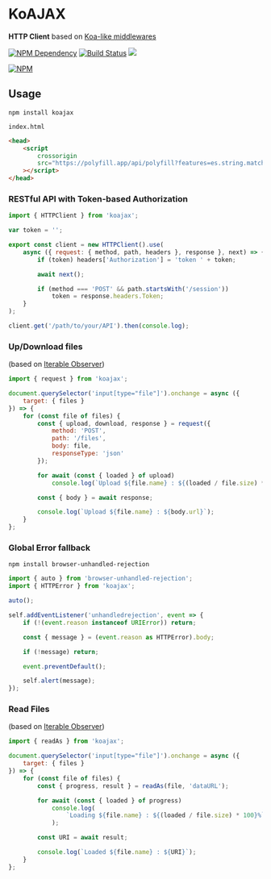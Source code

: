 # KoAJAX

**HTTP Client** based on [Koa-like middlewares][1]

[![NPM Dependency](https://david-dm.org/EasyWebApp/KoAJAX.svg)][2]
[![Build Status](https://travis-ci.com/EasyWebApp/KoAJAX.svg?branch=master)][3]
[![](https://data.jsdelivr.com/v1/package/npm/koajax/badge?style=rounded)][4]

[![NPM](https://nodei.co/npm/koajax.png?downloads=true&downloadRank=true&stars=true)][5]

## Usage

```Shell
npm install koajax
```

`index.html`

```HTML
<head>
    <script
        crossorigin
        src="https://polyfill.app/api/polyfill?features=es.string.match-all,es.object.from-entries,regenerator-runtime"
    ></script>
</head>
```

### RESTful API with Token-based Authorization

```javascript
import { HTTPClient } from 'koajax';

var token = '';

export const client = new HTTPClient().use(
    async ({ request: { method, path, headers }, response }, next) => {
        if (token) headers['Authorization'] = 'token ' + token;

        await next();

        if (method === 'POST' && path.startsWith('/session'))
            token = response.headers.Token;
    }
);

client.get('/path/to/your/API').then(console.log);
```

### Up/Download files

(based on [Iterable Observer][6])

```javascript
import { request } from 'koajax';

document.querySelector('input[type="file"]').onchange = async ({
    target: { files }
}) => {
    for (const file of files) {
        const { upload, download, response } = request({
            method: 'POST',
            path: '/files',
            body: file,
            responseType: 'json'
        });

        for await (const { loaded } of upload)
            console.log(`Upload ${file.name} : ${(loaded / file.size) * 100}%`);

        const { body } = await response;

        console.log(`Upload ${file.name} : ${body.url}`);
    }
};
```

### Global Error fallback

```shell
npm install browser-unhandled-rejection
```

```javascript
import { auto } from 'browser-unhandled-rejection';
import { HTTPError } from 'koajax';

auto();

self.addEventListener('unhandledrejection', event => {
    if (!(event.reason instanceof URIError)) return;

    const { message } = (event.reason as HTTPError).body;

    if (!message) return;

    event.preventDefault();

    self.alert(message);
});
```

### Read Files

(based on [Iterable Observer][6])

```javascript
import { readAs } from 'koajax';

document.querySelector('input[type="file"]').onchange = async ({
    target: { files }
}) => {
    for (const file of files) {
        const { progress, result } = readAs(file, 'dataURL');

        for await (const { loaded } of progress)
            console.log(
                `Loading ${file.name} : ${(loaded / file.size) * 100}%`
            );

        const URI = await result;

        console.log(`Loaded ${file.name} : ${URI}`);
    }
};
```

[1]: https://github.com/koajs/koa#middleware
[2]: https://david-dm.org/EasyWebApp/KoAJAX
[3]: https://travis-ci.com/EasyWebApp/KoAJAX
[4]: https://www.jsdelivr.com/package/npm/koajax
[5]: https://nodei.co/npm/koajax/
[6]: https://web-cell.dev/iterable-observer/
